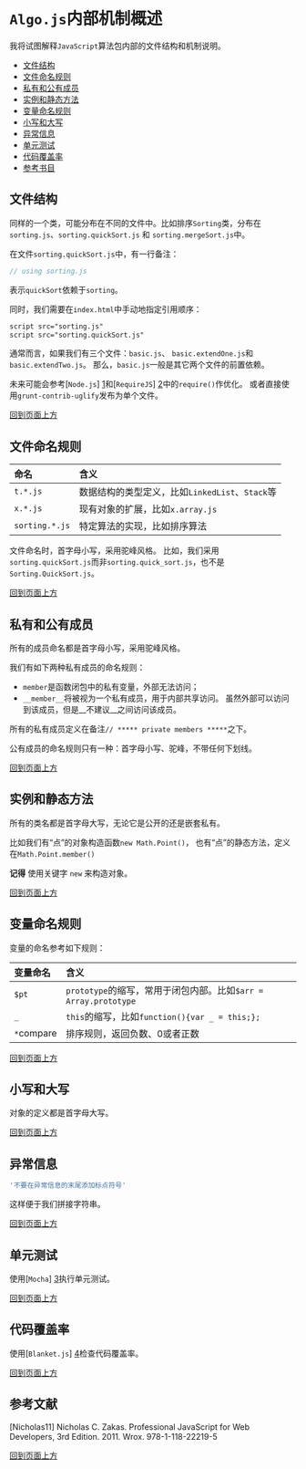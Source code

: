 <a name="overview"></a>
# `Algo.js`内部机制概述

我将试图解释`JavaScript`算法包内部的文件结构和机制说明。

* [文件结构](#file)
* [文件命名规则](#initial)
* [私有和公有成员](#member)
* [实例和静态方法](#static)
* [变量命名规则](#var)
* [小写和大写](#lower)
* [异常信息](#error)
* [单元测试](#ut)
* [代码覆盖率](#coverage)
* [参考书目](#ref)

<a name="file"></a>
## 文件结构
同样的一个类，可能分布在不同的文件中。比如排序`Sorting`类，分布在
`sorting.js`、`sorting.quickSort.js` 和 `sorting.mergeSort.js`中。

在文件`sorting.quickSort.js`中，有一行备注：
```JavaScript
// using sorting.js
```
表示`quickSort`依赖于`sorting`。

同时，我们需要在`index.html`中手动地指定引用顺序：
```HTML
script src="sorting.js"
script src="sorting.quickSort.js"
```

通常而言，如果我们有三个文件：`basic.js`、 `basic.extendOne.js`和 `basic.extendTwo.js`。
那么，`basic.js`一般是其它两个文件的前置依赖。

未来可能会参考[`Node.js`] [1]和[`RequireJS`] [2]中的`require()`作优化。
或者直接使用`grunt-contrib-uglify`发布为单个文件。

[回到页面上方](#overview)

<a name="initial"></a>
## 文件命名规则

 命名 | 含义
:-----|:-------
 `t.*.js` | 数据结构的类型定义，比如`LinkedList`、`Stack`等
 `x.*.js` | 现有对象的扩展，比如`x.array.js` 
 `sorting.*.js` | 特定算法的实现，比如排序算法

文件命名时，首字母小写，采用驼峰风格。
比如，我们采用`sorting.quickSort.js`而非`sorting.quick_sort.js`，也不是`Sorting.QuickSort.js`。

[回到页面上方](#overview)

## 私有和公有成员
所有的成员命名都是首字母小写，采用驼峰风格。

我们有如下两种私有成员的命名规则：

* `member`是函数闭包中的私有变量，外部无法访问；
* `__member__`将被视为一个私有成员，用于内部共享访问。
  虽然外部可以访问到该成员，但是__不建议__之间访问该成员。

所有的私有成员定义在备注`// ***** private members *****`之下。

公有成员的命名规则只有一种：首字母小写、驼峰，不带任何下划线。

[回到页面上方](#overview)

<a name="static"></a>
## 实例和静态方法
所有的类名都是首字母大写，无论它是公开的还是嵌套私有。

比如我们有“点”的对象构造函数`new Math.Point()`，
也有“点”的静态方法，定义在`Math.Point.member()`

__记得__ 使用关键字 `new` 来构造对象。

[回到页面上方](#overview)

<a name="var"></a>
## 变量命名规则
变量的命名参考如下规则：

 变量命名 | 含义
:-----|:-------
`$pt` | `prototype`的缩写，常用于闭包内部。比如`$arr = Array.prototype` 
 `_` |  `this`的缩写，比如`function(){var _ = this;};` 
 `*`compare | 排序规则，返回负数、0或者正数

[回到页面上方](#overview)

<a name="lower"></a>
## 小写和大写
对象的定义都是首字母大写。

[回到页面上方](#overview)

<a name="error"></a>
## 异常信息
```JavaScript
'不要在异常信息的末尾添加标点符号'
```
这样便于我们拼接字符串。

[回到页面上方](#overview)

<a name="ut"></a>
## 单元测试
使用[`Mocha`] [3]执行单元测试。

[回到页面上方](#overview)

<a name="coverage"></a>
## 代码覆盖率
使用[`Blanket.js`] [4]检查代码覆盖率。

[回到页面上方](#overview)

<a name="ref"></a>
## 参考文献
[Nicholas11] Nicholas C. Zakas. Professional JavaScript for Web Developers, 3rd Edition. 2011. Wrox. 978-1-118-22219-5

[回到页面上方](#overview)

[1]: http://nodejs.org  "Node.js"
[2]: http://requirejs.org   "require.js"
[3]: http://mochajs.org/ "Mocha.js"
[4]: http://blanketjs.org "Blanket.js"
